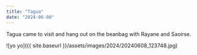 ```yaml
---
title: "Tagua"
date: "2024-06-08"
---
```


Tagua came to visit and hang out on the beanbag with Rayane and Saoirse.

![yo yo]({{ site.baseurl }}/assets/images/2024/20240608_123748.jpg)
